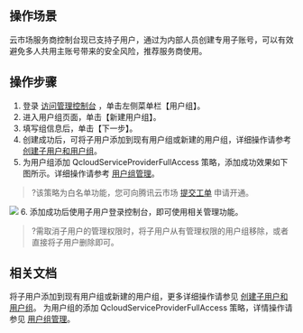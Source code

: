 ## 操作场景
云市场服务商控制台现已支持子用户，通过为内部人员创建专用子账号，可以有效避免多人共用主账号带来的安全风险，推荐服务商使用。

## 操作步骤
1. 登录 [访问管理控制台](https://console.cloud.tencent.com/cam) ，单击左侧菜单栏【用户组】。
2. 进入用户组页面，单击【新建用户组】。
3. 填写组信息后，单击【下一步】。
4. 创建成功后，可将子用户添加到现有用户组或新建的用户组，详细操作请参考 [创建子用户和用户组](https://cloud.tencent.com/document/product/598/13674)。
5. 为用户组添加 QcloudServiceProviderFullAccess 策略，添加成功效果如下图所示。详细操作请参考 [用户组管理](https://cloud.tencent.com/document/product/598/10599)。
>?该策略为白名单功能，您可向腾讯云市场 [提交工单](https://console.cloud.tencent.com/workorder/category) 申请开通。
  
 ![](https://main.qcloudimg.com/raw/13dab5fb7adda4196fe48c1bae690998.png)
6. 添加成功后使用子用户登录控制台，即可使用相关管理功能。
>?需取消子用户的管理权限时，将子用户从有管理权限的用户组移除，或者直接将子用户删除即可。



## 相关文档
将子用户添加到现有用户组或新建的用户组，更多详细操作请参见 [创建子用户和用户组](https://cloud.tencent.com/document/product/598/13674)。
为用户组的添加 QcloudServiceProviderFullAccess 策略，详情操作请参见 [用户组管理](https://cloud.tencent.com/document/product/598/10599)。
